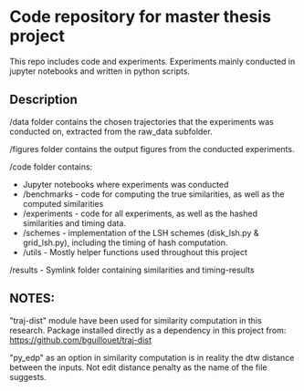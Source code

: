# Code repository for master thesis project
 
This repo includes code and experiments. Experiments mainly conducted in jupyter notebooks and written in python scripts.

## Description
/data folder contains the chosen trajectories that the experiments was conducted on, extracted from the raw_data subfolder. 

/figures folder contains the output figures from the conducted experiments.

/code folder contains:
- Jupyter notebooks where experiments was conducted
- /benchmarks - code for computing the true similarities, as well as the computed similarities
- /experiments - code for all experiments, as well as the hashed similarities and timing data.
- /schemes - implementation of the LSH schemes (disk_lsh.py & grid_lsh.py), including the timing of hash computation.
- /utils - Mostly helper functions used throughout this project 

/results - Symlink folder containing similarities and timing-results


## NOTES:

"traj-dist" module have been used for similarity computation in this research. Package installed directly as a dependency in this project from: https://github.com/bguillouet/traj-dist

"py_edp" as an option in similarity computation is in reality the dtw distance between the inputs. Not edit distance penalty as the name of the file suggests.
